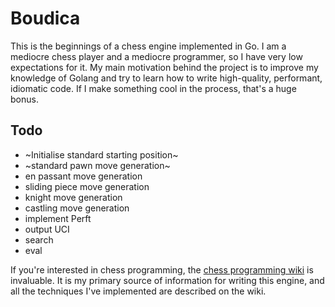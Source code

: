 # Boudica

This is the beginnings of a chess engine implemented in Go. I am a mediocre chess player and a mediocre programmer, so I have very low expectations for it. My main motivation behind
the project is to improve my knowledge of Golang and try to learn how to write high-quality, performant, idiomatic code. If I make something cool in the process, that's a huge bonus.

## Todo

- ~Initialise standard starting position~
- ~standard pawn move generation~
- en passant move generation
- sliding piece move generation
- knight move generation
- castling move generation
- implement Perft
- output UCI
- search
- eval

If you're interested in chess programming, the [chess programming wiki](https://www.chessprogramming.org/Main_Page)
is invaluable. It is my primary source of information for writing this engine, and all the techniques I've implemented
are described on the wiki.
